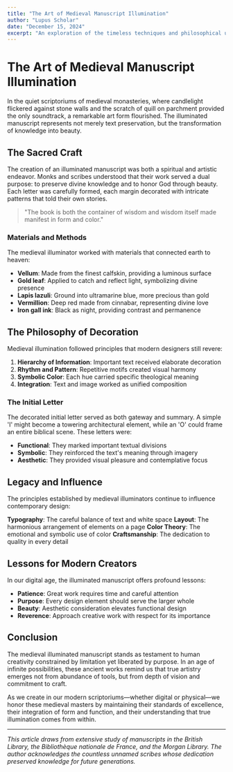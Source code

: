 ```yaml
---
title: "The Art of Medieval Manuscript Illumination"
author: "Lupus Scholar"
date: "December 15, 2024"
excerpt: "An exploration of the timeless techniques and philosophical underpinnings of medieval manuscript decoration."
---
```


# The Art of Medieval Manuscript Illumination

In the quiet scriptoriums of medieval monasteries, where candlelight flickered against stone walls and the scratch of quill on parchment provided the only soundtrack, a remarkable art form flourished. The illuminated manuscript represents not merely text preservation, but the transformation of knowledge into beauty.

## The Sacred Craft

The creation of an illuminated manuscript was both a spiritual and artistic endeavor. Monks and scribes understood that their work served a dual purpose: to preserve divine knowledge and to honor God through beauty. Each letter was carefully formed, each margin decorated with intricate patterns that told their own stories.

> "The book is both the container of wisdom and wisdom itself made manifest in form and color."

### Materials and Methods

The medieval illuminator worked with materials that connected earth to heaven:

- **Vellum**: Made from the finest calfskin, providing a luminous surface
- **Gold leaf**: Applied to catch and reflect light, symbolizing divine presence  
- **Lapis lazuli**: Ground into ultramarine blue, more precious than gold
- **Vermillion**: Deep red made from cinnabar, representing divine love
- **Iron gall ink**: Black as night, providing contrast and permanence

## The Philosophy of Decoration

Medieval illumination followed principles that modern designers still revere:

1. **Hierarchy of Information**: Important text received elaborate decoration
2. **Rhythm and Pattern**: Repetitive motifs created visual harmony
3. **Symbolic Color**: Each hue carried specific theological meaning
4. **Integration**: Text and image worked as unified composition

### The Initial Letter

The decorated initial letter served as both gateway and summary. A simple 'I' might become a towering architectural element, while an 'O' could frame an entire biblical scene. These letters were:

- **Functional**: They marked important textual divisions
- **Symbolic**: They reinforced the text's meaning through imagery  
- **Aesthetic**: They provided visual pleasure and contemplative focus

## Legacy and Influence

The principles established by medieval illuminators continue to influence contemporary design:

**Typography**: The careful balance of text and white space
**Layout**: The harmonious arrangement of elements on a page
**Color Theory**: The emotional and symbolic use of color
**Craftsmanship**: The dedication to quality in every detail

## Lessons for Modern Creators

In our digital age, the illuminated manuscript offers profound lessons:

- **Patience**: Great work requires time and careful attention
- **Purpose**: Every design element should serve the larger whole
- **Beauty**: Aesthetic consideration elevates functional design
- **Reverence**: Approach creative work with respect for its importance

## Conclusion

The medieval illuminated manuscript stands as testament to human creativity constrained by limitation yet liberated by purpose. In an age of infinite possibilities, these ancient works remind us that true artistry emerges not from abundance of tools, but from depth of vision and commitment to craft.

As we create in our modern scriptoriums—whether digital or physical—we honor these medieval masters by maintaining their standards of excellence, their integration of form and function, and their understanding that true illumination comes from within.

---

*This article draws from extensive study of manuscripts in the British Library, the Bibliothèque nationale de France, and the Morgan Library. The author acknowledges the countless unnamed scribes whose dedication preserved knowledge for future generations.*
